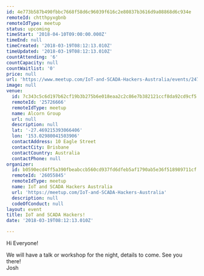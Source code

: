 ```yaml
---
id: 4e773b587b490fbbc7668f58d6c96039f616c2e80837b3616d9a08868d6c934e
remoteId: chtthpyxgbnb
remoteIdType: meetup
status: upcoming
timeStart: '2018-04-10T09:00:00.000Z'
timeEnd: null
timeCreated: '2018-03-19T08:12:13.010Z'
timeUpdated: '2018-03-19T08:12:13.010Z'
countAttending: '6'
countCapacity: null
countWaitlist: '0'
price: null
url: 'https://www.meetup.com/IoT-and-SCADA-Hackers-Australia/events/247726863/'
image: null
venue:
  id: 7c343c5c6d197b62cf19b3b275b6e018eaa2c2c86e7b382121ccf8da92cd9cf5
  remoteId: '25726666'
  remoteIdType: meetup
  name: Alcorn Group
  url: null
  description: null
  lat: '-27.469215393066406'
  lon: '153.02980041503906'
  contactAddress: 10 Eagle Street
  contactCity: Brisbane
  contactCountry: Australia
  contactPhone: null
organizer:
  id: b0590ecd4ff5a390fbeabccb560cd937fd6dfeb5af1790ab5e36f518989711cf
  remoteId: '26055845'
  remoteIdType: meetup
  name: IoT and SCADA Hackers Australia
  url: 'https://meetup.com/IoT-and-SCADA-Hackers-Australia'
  description: null
  codeOfConduct: null
layout: event
title: IoT and SCADA Hackers!
date: '2018-03-19T08:12:13.010Z'

---
```

<p>Hi Everyone!</p> <p>We will have a talk or workshop for the night, details to come. See you there!<br/>Josh</p>
